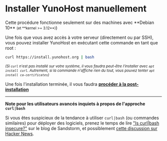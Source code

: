 # Installer YunoHost manuellement

<div class="alert alert-info">
Cette procédure fonctionne seulement sur des machines avec **Debian 10** <small>(et **kernel >= 3.12**)</small>)
</div>

Une fois que vous avez accès à votre serveur (directement ou par SSH), vous pouvez installer YunoHost en exécutant cette commande en tant que root :

```bash
curl https://install.yunohost.org | bash
```

<small>*(Si `curl` n'est pas installé sur votre système, il vous faudra peut-être l'installer avec `apt install curl`. Autrement, si la commande n'affiche rien du tout, vous pouvez tenter `apt install ca-certificates`)*</small>

Une fois l'installation terminée, il vous faudra [**procéder à la post-installation**](/postinstall)

---

**Note pour les utilisateurs avancés inquiets à propos de l'approche `curl|bash`**

Si vous êtes suspicieux de la tendance à utiliser `curl|bash` (ou commandes similaires) pour déployer des logiciels, prenez le temps de lire ["Is curl|bash insecure?"](https://sandstorm.io/news/2015-09-24-is-curl-bash-insecure-pgp-verified-install) sur le blog de Sandstorm, et possiblement [cette discussion sur Hacker News](https://news.ycombinator.com/item?id=12766350).

